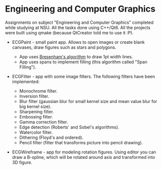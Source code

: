 # Engineering and Computer Graphics

Assignments on subject "Engineering and Computer Graphics" completed while studying at NSU.
All the tasks done using C++/Qt6. All the projects were built using qmake (because QtCreator told me to use it :P).

* ECGPaint - small paint app. Allows to open images or create blank canvases, draw figures such as stars and polygons.
  - App uses [Bresenham's algorithm](https://en.wikipedia.org/wiki/Bresenham%27s_line_algorithm) to draw 1pt width lines.
  - App uses spans to implement filling (this algorithm called "Span Filling").

* ECGFilter - app with some image filters. The following filters have been implemented:
  - Monochrome filter.
  - Inversion filter.
  - Blur filter (gaussian blur for small kernel size and mean value blur for big kernel size).
  - Sharpening filter.
  - Embossing filter.
  - Gamma correction filter.
  - Edge detection (Roberts' and Sobel's algorithms).
  - Watercolor filter.
  - Dithering (Floyd's and ordered).
  - Pencil filter (filter that transforms picture into pencil drawing).
 
* ECGWireframe - app for modeling rotation figures. Using editor you can draw a B-spline, which will be rotated around axis and transformed into 3D figure.

